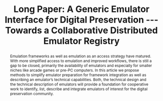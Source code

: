 ---
abstract: Emulation frameworks as well as emulation as an access strategy have matured.
  With more simplified access to emulation and improved workflows, there is still
  a gap to be closed, primarily the availability of emulators and especially for smaller
  niches like arcade games or pre-PC computers. In this article we propose methods
  to simplify emulator preparation for framework integration as well as describing
  an emulator’s technical capabilities. Both, the technical design and the technical
  description of emulators will provide a foundation for cooperative work to identify,
  list, describe and integrate emulators of interest for the digital preservation
  community.
creators:
- Gieschke, Rafael
date: null
document_url: https://az659834.vo.msecnd.net/eventsairwesteuprod/production-inconference-public/67d151ad23254b3dbaf62250ae8d5093
grand_parent: iPRES
institutions:
- University of Freiburg
keywords:
- emulation
- metadata
- registry
landing_page_url: null
language: eng
layout: publication
license: CC-BY 4.0 International
notes_url: null
parent: iPRES 2022
publication_type: long paper
size: null
slides_url: null
source_name: iPRES
title: 'Long Paper: A Generic Emulator Interface for Digital Preservation --- Towards
  a Collaborative Distributed Emulator Registry'
year: 2022
---